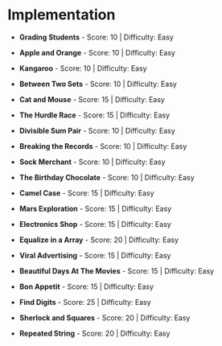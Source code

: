 # Implementation

<!--
<p align="center">
    <img src="https://raw.githubusercontent.com/dwyl/repo-badges/master/highresPNGs/build-passing.png" alt="Building Passing" height=20>
    <img src="https://raw.githubusercontent.com/dwyl/repo-badges/master/highresPNGs/coverage-100.png" alt="Coverage 100"  height=20>
</p>
-->


* **Grading Students** - Score: 10 | Difficulty: Easy

* **Apple and Orange** - Score: 10 | Difficulty: Easy

* **Kangaroo** - Score: 10 | Difficulty: Easy

* **Between Two Sets** - Score: 10 | Difficulty: Easy

* **Cat and Mouse** - Score: 15 | Difficulty: Easy

* **The Hurdle Race** - Score: 15 | Difficulty: Easy

* **Divisible Sum Pair** - Score: 10 | Difficulty: Easy

* **Breaking the Records** - Score: 10 | Difficulty: Easy

* **Sock Merchant** - Score: 10 | Difficulty: Easy

* **The Birthday Chocolate** - Score: 10 | Difficulty: Easy

* **Camel Case** - Score: 15 | Difficulty: Easy

* **Mars Exploration** - Score: 15 | Difficulty: Easy

* **Electronics Shop** - Score: 15 | Difficulty: Easy

* **Equalize in a Array** - Score: 20 | Difficulty: Easy

* **Viral Advertising** - Score: 15 | Difficulty: Easy

* **Beautiful Days At The Movies** - Score: 15 | Difficulty: Easy

* **Bon Appetit** - Score: 15 | Difficulty: Easy

* **Find Digits** - Score: 25 | Difficulty: Easy

* **Sherlock and Squares** - Score: 20 | Difficulty: Easy

* **Repeated String** - Score: 20 | Difficulty: Easy
